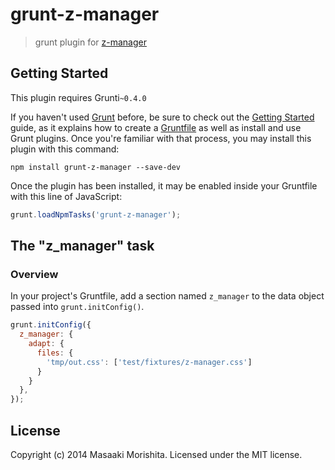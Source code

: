 # grunt-z-manager

> grunt plugin for [z-manager](https://github.com/morishitter/z-manager)

## Getting Started
This plugin requires Grunti`~0.4.0`

If you haven't used [Grunt](http://gruntjs.com/) before, be sure to check out the [Getting Started](http://gruntjs.com/getting-started) guide, as it explains how to create a [Gruntfile](http://gruntjs.com/sample-gruntfile) as well as install and use Grunt plugins. Once you're familiar with that process, you may install this plugin with this command:

```shell
npm install grunt-z-manager --save-dev
```

Once the plugin has been installed, it may be enabled inside your Gruntfile with this line of JavaScript:

```js
grunt.loadNpmTasks('grunt-z-manager');
```

## The "z_manager" task

### Overview
In your project's Gruntfile, add a section named `z_manager` to the data object passed into `grunt.initConfig()`.

```js
grunt.initConfig({
  z_manager: {
    adapt: {
      files: {
        'tmp/out.css': ['test/fixtures/z-manager.css']
      }
    }
  },
});
```

## License
Copyright (c) 2014 Masaaki Morishita. Licensed under the MIT license.
